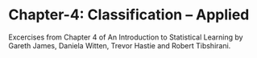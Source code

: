 # Chapter-4: Classification – Applied
Excercises from Chapter 4 of An Introduction to Statistical Learning by Gareth James, Daniela Witten, Trevor Hastie and Robert Tibshirani.
